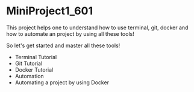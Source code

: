 # MiniProject1_601
This project helps one to understand how to use terminal, git, docker and how to automate an project by using all these tools!

So let's get started and master all these tools!

* Terminal Tutorial
* Git Tutorial
* Docker Tutorial 
* Automation
* Automating a project by using Docker
 
